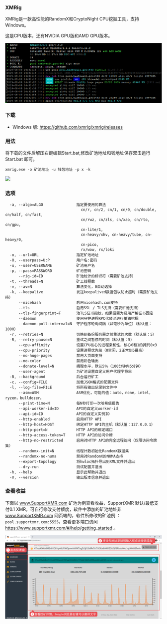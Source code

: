### XMRig

XMRig是一款高性能的RandomX和CryptoNight CPU挖掘工具，支持Windows。

这是CPU版本，还有NVIDIA GPU版和AMD GPU版本。

![](../XMR/images/0301.png)

### 下载

 * Windows 版: https://github.com/xmrig/xmrig/releases

### 用法

将下载的文件后解压右键编辑Start.bat,修改矿池地址和钱地址保存双击运行Start.bat 即可。

```shell
xmrig.exe -o 矿池地址 -u 钱包地址 -p x -k
```

![](E:\Development\GitHub\wakuangba\XMR\images\0302.png)



### 选项

```shell
  -a, --algo=ALGO               指定要使用的算法
                                  cn/r, cn/2, cn/1, cn/0, cn/double, cn/half, cn/fast,
                                  cn/rwz, cn/zls, cn/xao, cn/rto, cn/gpu,
                                  cn-lite/1,
                                  cn-heavy/xhv, cn-heavy/tube, cn-heavy/0,
                                  cn-pico,
                                  rx/wow, rx/loki
  -o, --url=URL                 指定矿池地址
  -O, --userpass=U:P            用户名:密码
  -u, --user=USERNAME           矿池用户名
  -p, --pass=PASSWORD           矿池密码
      --rig-id=ID               矿池统计的标识符（需要矿池支持）
  -t, --threads=N               矿工线程数
  -v, --av=N                    算法变化，0自动选择
  -k, --keepalive               发送keepalived数据包以防止超时（需要矿池支持）
      --nicehash                启用nicehash.com支持
      --tls                     启用SSL / TLS支持（需要矿池支持）
      --tls-fingerprint=F       池TLS证书指纹，如果设置为启用严格证书固定
      --daemon                  使用守护进程RPC代替池进行单独挖掘
      --daemon-poll-interval=N  守护程序轮询间隔（以毫秒为单位）（默认值：1000）
  -r, --retries=N               切换到备份服务器之前重试的次数（默认值：5）
  -R, --retry-pause=N           重试之间暂停的时间（默认值：5）
      --cpu-affinity            设置CPU核心的进程亲和性，核心0和1的掩码0x3
      --cpu-priority            设置进程优先级（0空闲，2正常到5最高）
      --no-huge-pages           禁用大页面支持
      --no-color                禁用彩色输出
      --donate-level=N          捐赠水平，默认5％（100分钟内5分钟）
      --user-agent              为矿池设置自定义用户代理字符串
  -B, --background              后台运行矿工
  -c, --config=FILE             加载JSON格式的配置文件
  -l, --log-file=FILE           将所有输出记录到文件中
      --asm=ASM                 ASM优化，可能的值：auto，none，intel，ryzen，bulldozer。
      --print-time=N            每N秒打印一次哈希值报告
      --api-worker-id=ID        API的自定义worker-id
      --api-id=ID               API的自定义实例ID
      --http-enabled            启用HTTP API
      --http-host=HOST          绑定HTTP API的主机（默认值：127.0.0.1）
      --http-port=N             HTTP API的绑定端口
      --http-access-token=T     HTTP API的访问令牌
      --http-no-restricted      启用对HTTP API的完全远程访问（仅限访问令牌集）
      --randomx-init=N          线程计数初始化RandomX数据集
      --randomx-no-numa         禁用对RandomX的NUMA支持
      --export-topology         将hwloc拓扑导出到XML文件并退出
      --dry-run                 测试配置并退出
  -h, --help                    显示此帮助并退出
  -V, --version                 输出版本信息并退出
```

### 查看收益

下面以 www.SupportXMR.com 矿池为例查看收益，SupportXMR 默认/最低支付0.1 XMR，可自行修改支付额度，软件中添加的矿池地址非 www.SupportXMR.com 网页端的，软件所修改的矿池例 ：`pool.supportxmr.com:5555`，查看更多端口访问 https://www.supportxmr.com/#/help/getting_started 。

![](../XMR/images/0303.png)